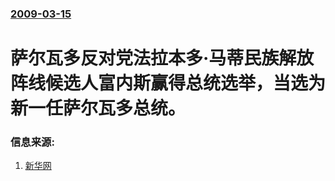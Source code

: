 ### [2009-03-15](/news/2009/03/15/index.md)

##### 
# 萨尔瓦多反对党法拉本多·马蒂民族解放阵线候选人富内斯赢得总统选举，当选为新一任萨尔瓦多总统。




### 信息来源:

1. [新华网](http://news.xinhuanet.com/world/2009-03/17/content_11021491.htm)
